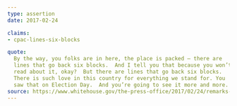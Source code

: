```yaml
---
type: assertion
date: 2017-02-24

claims:
- cpac-lines-six-blocks

quote:
  By the way, you folks are in here, the place is packed — there are
  lines that go back six blocks.  And I tell you that because you won’t
  read about it, okay?  But there are lines that go back six blocks.
  There is such love in this country for everything we stand for. You
  saw that on Election Day.  And you’re going to see it more and more.
source: https://www.whitehouse.gov/the-press-office/2017/02/24/remarks-president-trump-conservative-political-action-conference
---
```

